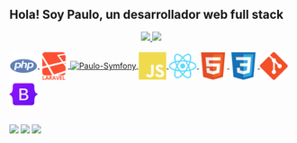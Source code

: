 ## Hola! Soy Paulo, un desarrollador web full stack

<div align="center">
<a href="https://github.com/paulo93f">
<img height="180em" src="https://github-readme-stats.vercel.app/api?username=paulo93f&show_icons=true&theme=monokai&include_all_commits=true&count_private=true"/>
<img height="180em" src="https://github-readme-stats.vercel.app/api/top-langs/?username=paulo93f&layout=compact&langs_count=7&theme=monokai"/>
</div>
<div style="display: inline_block"><br>
<img align="center" alt="Paulo-Php" height="50" width="50" src="https://raw.githubusercontent.com/devicons/devicon/master/icons/php/php-plain.svg">
<img align="center" alt="Paulo-Lavarel" height="50" width="50" src="https://raw.githubusercontent.com/devicons/devicon/master/icons/laravel/laravel-plain-wordmark.svg">
<img align="center" alt="Paulo-Symfony" height="60" width="60" src="https://symfony.com/logos/symfony_white_03.svg">
<img align="center" alt="Paulo-Js" height="50" width="50" src="https://raw.githubusercontent.com/devicons/devicon/master/icons/javascript/javascript-plain.svg">
<img align="center" alt="Paulo-React" height="50" width="50" src="https://raw.githubusercontent.com/devicons/devicon/master/icons/react/react-original.svg">
<img align="center" alt="Paulo-HTML" height="50" width="50" src="https://raw.githubusercontent.com/devicons/devicon/master/icons/html5/html5-original.svg">
<img align="center" alt="Paulo-CSS" height="50" width="50" src="https://raw.githubusercontent.com/devicons/devicon/master/icons/css3/css3-original.svg">
  <img align="center" alt="Paulo-Git" height="50" width="50" src="https://raw.githubusercontent.com/devicons/devicon/master/icons/git/git-original.svg">  
  <img align="center" alt="Paulo-Bootstrap" height="50" width="50" src="https://raw.githubusercontent.com/devicons/devicon/master/icons/bootstrap/bootstrap-original.svg">  
</div>

##

<div> 

<a href="https://instagram.com/paulo93f" target="_blank"><img src="https://img.shields.io/badge/-Instagram-%23E4405F?style=for-the-badge&logo=instagram&logoColor=white" target="_blank"></a>
<a href = "mailto:paulo93f@gmail.com"><img src="https://img.shields.io/badge/-Gmail-%23333?style=for-the-badge&logo=gmail&logoColor=white" target="_blank"></a>
<a href="https://www.linkedin.com/in/paulo93f" target="_blank">
<img src="https://img.shields.io/badge/-LinkedIn-%230077B5?style=for-the-badge&logo=linkedin&logoColor=white" target="_blank"></a> 

<!-- ![Snake animation](https://github.com/paulo93f/paulo93f/blob/output/github-contribution-grid-snake.svg) -->

</div>
